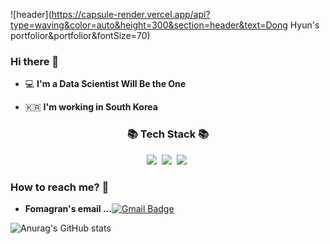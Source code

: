 ![header](https://capsule-render.vercel.app/api?type=waving&color=auto&height=300&section=header&text=Dong Hyun's portfolior&portfolior&fontSize=70)


### Hi there 👋

 - 💻   **I'm a Data Scientist Will Be the One**    

 - 🇰🇷  **I'm working in South Korea**

<h3 align="center">📚 Tech Stack 📚</h3>
<p align="center">
 <img src="https://img.shields.io/badge/Python-3766AB?style=flat-square&logo=Python&logoColor=white"/></a>&nbsp
 <img src="https://img.shields.io/badge/Oracle-F80000?style=flat-square&logo=Oracle&logoColor=white"/></a>&nbsp
 <img src="https://img.shields.io/badge/R-276DC3?style=flat-square&logo=R&logoColor=white"/></a>&nbsp

### How to reach me? 🤔

-   **Fomagran's email ...**[![Gmail Badge](https://img.shields.io/badge/Gmail-d14836?style=flat-square&logo=Gmail&logoColor=white&link=mailto:ehdgus662@gmail.com)](mailto:ehdgus662@gmail.com)




![Anurag's GitHub stats](https://github-readme-stats.vercel.app/api?username=canh96&show_icons=true&theme=transparent)

